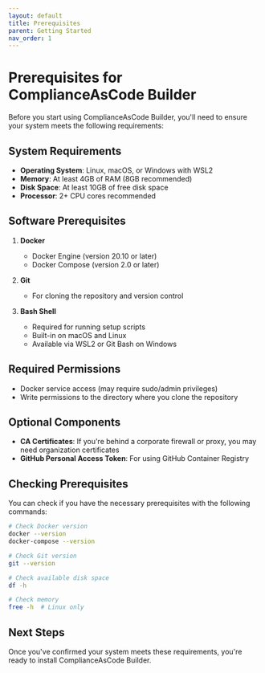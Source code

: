 ```yaml
---
layout: default
title: Prerequisites
parent: Getting Started
nav_order: 1
---
```


# Prerequisites for ComplianceAsCode Builder

Before you start using ComplianceAsCode Builder, you'll need to ensure your system meets the following requirements:

## System Requirements

- **Operating System**: Linux, macOS, or Windows with WSL2
- **Memory**: At least 4GB of RAM (8GB recommended)
- **Disk Space**: At least 10GB of free disk space
- **Processor**: 2+ CPU cores recommended

## Software Prerequisites

1. **Docker**
   - Docker Engine (version 20.10 or later)
   - Docker Compose (version 2.0 or later)

2. **Git**
   - For cloning the repository and version control

3. **Bash Shell**
   - Required for running setup scripts
   - Built-in on macOS and Linux
   - Available via WSL2 or Git Bash on Windows

## Required Permissions

- Docker service access (may require sudo/admin privileges)
- Write permissions to the directory where you clone the repository

## Optional Components

- **CA Certificates**: If you're behind a corporate firewall or proxy, you may need organization certificates
- **GitHub Personal Access Token**: For using GitHub Container Registry

## Checking Prerequisites

You can check if you have the necessary prerequisites with the following commands:

```bash
# Check Docker version
docker --version
docker-compose --version

# Check Git version
git --version

# Check available disk space
df -h

# Check memory
free -h  # Linux only
```

## Next Steps

Once you've confirmed your system meets these requirements, you're ready to install ComplianceAsCode Builder.